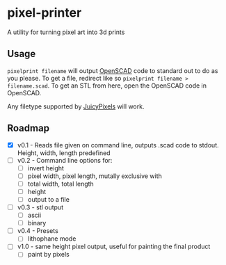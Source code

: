 # pixel-printer
A utility for turning pixel art into 3d prints

## Usage
`pixelprint filename` will output
[OpenSCAD](https://www.openscad.org/index.html) code to standard out to do as
you please. To get a file, redirect like so `pixelprint filename >
filename.scad`. To get an STL from here, open the OpenSCAD code in OpenSCAD.

Any filetype supported by
[JuicyPixels](https://hackage.haskell.org/package/JuicyPixels) will work.

## Roadmap
- [x] v0.1 - Reads file given on command line, outputs .scad code to stdout.
      Height, width, length predefined
- [ ] v0.2 - Command line options for:
    - [ ] invert height
    - [ ] pixel width, pixel length, mutally exclusive with
    - [ ] total width, total length
    - [ ] height
    - [ ] output to a file
- [ ] v0.3 - stl output
    - [ ] ascii
    - [ ] binary
- [ ] v0.4 - Presets
    - [ ] lithophane mode
- [ ] v1.0 - same height pixel output, useful for painting the final product
    - [ ] paint by pixels
